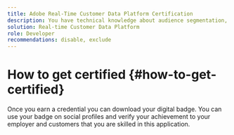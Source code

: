 ```yaml
---
title: Adobe Real-Time Customer Data Platform Certification
description: You have technical knowledge about audience segmentation, destination exports, and activation on real time basis for unified profiles that adhere to data and privacy regulations, customer data platforms (CDP) and knowledge of Adobe Experience Platform.
solution: Real-time Customer Data Platform
role: Developer
recommendations: disable, exclude
---
```

# How to get certified {#how-to-get-certified}

Once you earn a credential you can download your digital badge. You can use your badge on social profiles and verify your achievement to your employer and customers that you are skilled in this application.